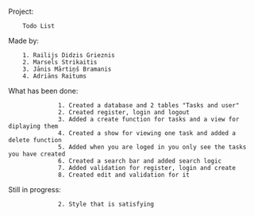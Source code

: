 Project:

        Todo List
        
Made by: 

        1. Railijs Didzis Grieznis
        2. Marsels Strikaitis
        3. Jānis Mārtiņš Bramanis
        4. Adriāns Raitums

What has been done:

                  1. Created a database and 2 tables "Tasks and user"
                  2. Created register, login and logout
                  3. Added a create function for tasks and a view for diplaying them
                  4. Created a show for viewing one task and added a delete function
                  5. Added when you are loged in you only see the tasks you have created
                  6. Created a search bar and added search logic
                  7. Added validation for register, login and create
                  8. Created edit and validation for it

Still in progress:

                  2. Style that is satisfying
